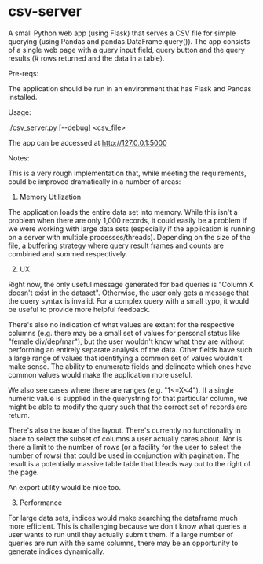 csv-server
==========

A small Python web app (using Flask) that serves a CSV file for
simple querying (using Pandas and pandas.DataFrame.query()). The
app consists of a single web page with a query input field, query
button and the query results (# rows returned and the data in a
table).

Pre-reqs:

The application should be run in an environment that has Flask
and Pandas installed.

Usage:

./csv_server.py [--debug] <csv_file>

The app can be accessed at http://127.0.0.1:5000

Notes:

This is a very rough implementation that, while meeting the
requirements, could be improved dramatically in a number of
areas:

1) Memory Utilization

The application loads the entire data set into memory. While
this isn't a problem when there are only 1,000 records, it
could easily be a problem if we were working with large data
sets (especially if the application is running on a server
with multiple processes/threads). Depending on the size of
the file, a buffering strategy where query result frames and
counts are combined and summed respectively.

2) UX

Right now, the only useful message generated for bad queries
is "Column X doesn't exist in the dataset". Otherwise, the
user only gets a message that the query syntax is invalid.
For a complex query with a small typo, it would be useful
to provide more helpful feedback.

There's also no indication of what values are extant for
the respective columns (e.g. there may be a small set of 
values for personal status like "female div/dep/mar"), but
the user wouldn't know what they are without performing an
entirely separate analysis of the data. Other fields have
such a large range of values that identifying a common set
of values wouldn't make sense. The ability to enumerate
fields and delineate which ones have common values would
make the application more useful.

We also see cases where there are ranges (e.g. "1<=X<4").
If a single numeric value is supplied in the querystring
for that particular column, we might be able to modify the
query such that the correct set of records are return.

There's also the issue of the layout. There's currently
no functionality in place to select the subset of columns
a user actually cares about. Nor is there a limit to the
number of rows (or a facility for the user to select the
number of rows) that could be used in conjunction with
pagination. The result is a potentially massive table
table that bleads way out to the right of the page.

An export utility would be nice too.

3) Performance

For large data sets, indices would make searching the
dataframe much more efficient. This is challenging
because we don't know what queries a user wants to run
until they actually submit them. If a large number of
queries are run with the same columns, there may be
an opportunity to generate indices dynamically.
